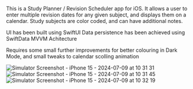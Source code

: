 This is a Study Planner / Revision Scheduler app for iOS.
It allows a user to enter multiple revision dates for any given subject, and displays them on a calendar.
Study subjects are color coded, and can have additional notes.

UI has been built using SwiftUI
Data persistence has been achieved using SwiftData
MVVM Achitecture 

Requires some small further improvements for better colouring in Dark Mode, and small tweaks to calendar scolling animation

![Simulator Screenshot - iPhone 15 - 2024-07-09 at 10 31 31](https://github.com/quinnium/StudyPlanner/assets/78171763/14628f3c-412f-4dd4-b474-8aa45d7ab56f)
![Simulator Screenshot - iPhone 15 - 2024-07-09 at 10 31 45](https://github.com/quinnium/StudyPlanner/assets/78171763/84691e6b-3b4c-442f-9e28-b80b3cb0b91b)
![Simulator Screenshot - iPhone 15 - 2024-07-09 at 10 32 19](https://github.com/quinnium/StudyPlanner/assets/78171763/99fec173-3362-43a1-bd3d-f5b37d7bb744)



